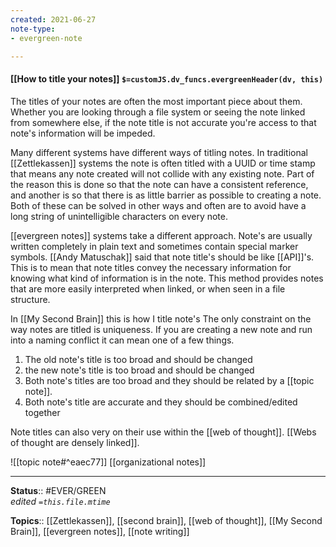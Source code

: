 ```yaml
---
created: 2021-06-27
note-type: 
- evergreen-note

---
```


#### [[How to title your notes]] `$=customJS.dv_funcs.evergreenHeader(dv, this)`

The titles of your notes are often the most important piece about them. Whether you are looking through a file system or seeing the note linked from somewhere else, if the note title is not accurate you're access to that note's information will be impeded.

Many different systems have different ways of titling notes. In traditional [[Zettlekassen]] systems the note is often titled with a UUID or time stamp that means any note created will not collide with any existing note. Part of the reason this is done so that the note can have a consistent reference, and another is so that there is as little barrier as possible to creating a note. Both of these can be solved in other ways and often are to avoid have a long string of unintelligible characters on every note.

[[evergreen notes]] systems take a different approach. Note's are usually written completely in plain text and sometimes contain special marker symbols. [[Andy Matuschak]] said that note title's should be like [[API]]'s. This is to mean that note titles convey the necessary information for knowing what kind of information is in the note. This method provides notes that are more easily interpreted when linked, or when seen in a file structure.

In [[My Second Brain]] this is how I title note's
The only constraint on the way notes are titled is uniqueness. If you are creating a new note and run into a naming conflict it can mean one of a few things.
1. The old note's title is too broad and should be changed
2. the new note's title is too broad and should be changed
3. Both note's titles are too broad and they should be related by a [[topic note]]. 
4. Both note's title are accurate and they should be combined/edited together

Note titles can also very on their use within the [[web of thought]]. [[Webs of thought are densely linked]].

![[topic note#^eaec77]]
[[organizational notes]]

---

**Status**:: #EVER/GREEN   
*edited `=this.file.mtime`*

**Topics**:: [[Zettlekassen]], [[second brain]], [[web of thought]], [[My Second Brain]], [[evergreen notes]], [[note writing]]
	

